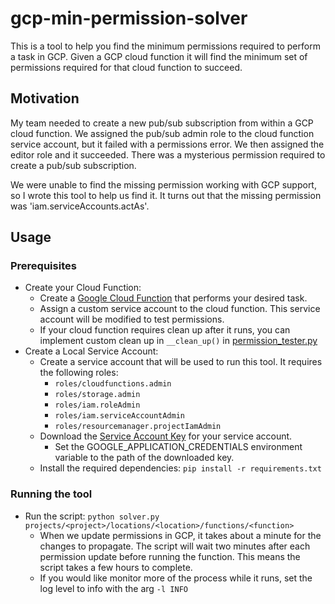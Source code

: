 # gcp-min-permission-solver

This is a tool to help you find the minimum permissions required to perform a task in GCP.  Given a GCP cloud function
it will find the minimum set of permissions required for that cloud function to succeed.

## Motivation

My team needed to create a new pub/sub subscription from within a GCP cloud function.  We assigned the pub/sub admin
role to the cloud function service account, but it failed with a permissions error.  We then assigned the editor
role and it succeeded.  There was a mysterious permission required to create a pub/sub subscription.

We were unable to find the missing permission working with GCP support, so I wrote this tool to help us find it.  It 
turns out that the missing permission was 'iam.serviceAccounts.actAs'.

## Usage

### Prerequisites

* Create your Cloud Function:
  * Create a [Google Cloud Function](https://cloud.google.com/functions/) that performs your desired task.
  * Assign a custom service account to the cloud function.  This service account will be modified to test permissions.
  * If your cloud function requires clean up after it runs, you can implement custom clean up in `__clean_up()` in 
  [permission_tester.py](./src/permission_tester.py)
* Create a Local Service Account:
  * Create a service account that will be used to run this tool.  It requires the following roles:
      * `roles/cloudfunctions.admin`
      * `roles/storage.admin`
      * `roles/iam.roleAdmin`
      * `roles/iam.serviceAccountAdmin`
      * `roles/resourcemanager.projectIamAdmin`
  * Download the [Service Account Key](https://cloud.google.com/iam/docs/creating-managing-service-account-keys#get-key) 
  for your service account.
    * Set the GOOGLE_APPLICATION_CREDENTIALS environment variable to the path of the downloaded key.
  * Install the required dependencies: `pip install -r requirements.txt`

### Running the tool

* Run the script: `python solver.py projects/<project>/locations/<location>/functions/<function>`
  * When we update permissions in GCP, it takes about a minute for the changes to propagate.  The script will wait two
  minutes after each permission update before running the function.  This means the script takes a few hours
  to complete.
  * If you would like monitor more of the process while it runs, set the log level to info with the arg `-l INFO`